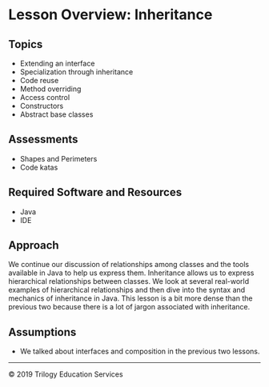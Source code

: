 # Lesson Overview: Inheritance

## Topics
*	Extending an interface
*	Specialization through inheritance
*	Code reuse
*	Method overriding
*	Access control
*	Constructors
*	Abstract base classes

## Assessments
*	Shapes and Perimeters
*	Code katas

## Required Software and Resources
* Java
* IDE

## Approach
We continue our discussion of relationships among classes and the tools available in Java to help us express them. Inheritance allows us to express hierarchical relationships between classes. We look at several real-world examples of hierarchical relationships and then dive into the syntax and mechanics of inheritance in Java. This lesson is a bit more dense than the previous two because there is a lot of jargon associated with inheritance.

## Assumptions
* We talked about interfaces and composition in the previous two lessons.


---
© 2019 Trilogy Education Services